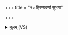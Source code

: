 +++
title = "१० हिरण्यवर्णा सुभगा"

+++
<details><summary>मूलम् (VS)</summary>

हिर॑ण्यवर्णा सु॒भगा॒ हिर॑ण्यकशिपुर्म॒ही। तस्यै॒ हिर॑ण्यद्राप॒येऽरा॑त्या अकरं॒ नमः॑ ॥
</details>